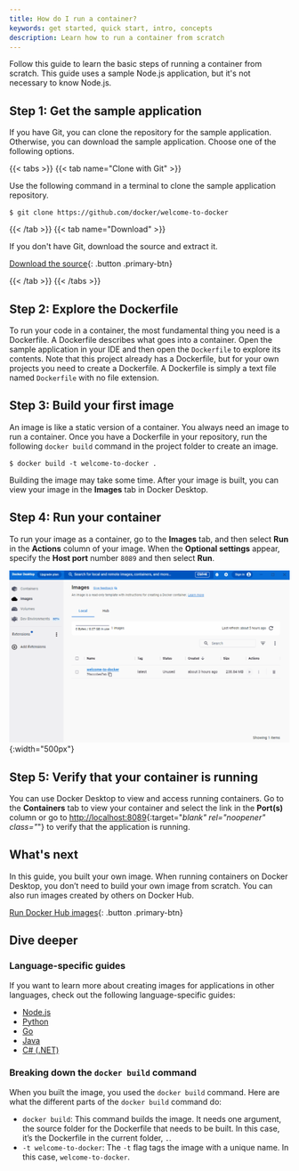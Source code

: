 ```yaml
---
title: How do I run a container?
keywords: get started, quick start, intro, concepts
description: Learn how to run a container from scratch
---
```


Follow this guide to learn the basic steps of running a container from scratch. This guide uses a sample Node.js application, but it's not necessary to know Node.js.

## Step 1: Get the sample application

If you have Git, you can clone the repository for the sample application. Otherwise, you can download the sample application. Choose one of the following options.

{{< tabs >}}
{{< tab name="Clone with Git" >}}

Use the following command in a terminal to clone the sample application repository.

```console
$ git clone https://github.com/docker/welcome-to-docker
```

{{< /tab >}}
{{< tab name="Download" >}}

If you don't have Git, download the source and extract it.

[Download the source](https://github.com/docker/welcome-to-docker/archive/refs/heads/main.zip){: .button .primary-btn}

{{< /tab >}}
{{< /tabs >}}

## Step 2: Explore the Dockerfile

To run your code in a container, the most fundamental thing you need is a Dockerfile. A Dockerfile describes what goes into a container. Open the sample application in your IDE and then open the `Dockerfile` to explore its contents. Note that this project already has a Dockerfile, but for your own projects you need to create a Dockerfile. A Dockerfile is simply a text file named `Dockerfile` with no file extension.

## Step 3: Build your first image

An image is like a static version of a container. You always need an image to run a container. Once you have a Dockerfile in your repository, run the following `docker build` command in the project folder to create an image.

```console
$ docker build -t welcome-to-docker .
```

Building the image may take some time. After your image is built, you can view your image in the **Images** tab in Docker Desktop.

## Step 4: Run your container

To run your image as a container, go to the **Images** tab, and then select **Run** in the **Actions** column of your image. When the **Optional settings** appear, specify the **Host port** number `8089` and then select **Run**.

![Running an image in Docker Desktop](images/getting-started-run-image.gif){:width="500px"}

## Step 5: Verify that your container is running

You can use Docker Desktop to view and access running containers. Go to the **Containers** tab to view your container and select the link in the **Port(s)** column or go to [http://localhost:8089](http://localhost:8089){:target="_blank" rel="noopener" class="_"} to verify that the application is running.

## What's next

In this guide, you built your own image. When running containers on Docker Desktop, you don’t need to build your own image from scratch. You can also run images created by others on Docker Hub.

[Run Docker Hub images](./run-docker-hub-images.md){: .button .primary-btn}

## Dive deeper

### Language-specific guides

If you want to learn more about creating images for applications in other languages, check out the following language-specific guides:
 - [Node.js](../language/nodejs/index.md)
 - [Python](../language/python/index.md)
 - [Go](../language/golang/index.md)
 - [Java](../language/java/index.md)
 - [C# (.NET)](../language/dotnet/index.md)

### Breaking down the `docker build` command

When you built the image, you used the `docker build` command. Here are what the different parts of the `docker build` command do:
 - `docker build`: This command builds the image. It needs one argument, the source folder for the Dockerfile that needs to be built. In this case, it’s the Dockerfile in the current folder, `.`.
 - `-t welcome-to-docker`: The `-t` flag tags the image with a unique name. In this case, `welcome-to-docker`.
